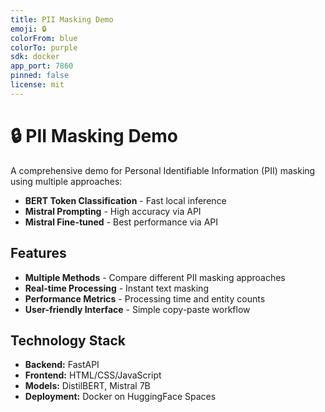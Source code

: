 ```yaml
---
title: PII Masking Demo
emoji: 🔒
colorFrom: blue
colorTo: purple
sdk: docker
app_port: 7860
pinned: false
license: mit
---
```


# 🔒 PII Masking Demo

A comprehensive demo for Personal Identifiable Information (PII) masking using multiple approaches:

- **BERT Token Classification** - Fast local inference
- **Mistral Prompting** - High accuracy via API
- **Mistral Fine-tuned** - Best performance via API

## Features

- **Multiple Methods** - Compare different PII masking approaches  
- **Real-time Processing** - Instant text masking  
- **Performance Metrics** - Processing time and entity counts  
- **User-friendly Interface** - Simple copy-paste workflow  

## Technology Stack

- **Backend:** FastAPI
- **Frontend:** HTML/CSS/JavaScript
- **Models:** DistilBERT, Mistral 7B
- **Deployment:** Docker on HuggingFace Spaces 